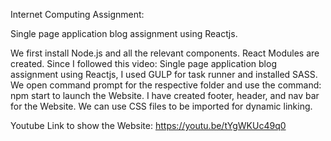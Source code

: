 Internet Computing Assignment:

Single page application blog assignment using Reactjs.

We first install Node.js and all the relevant components. React Modules are created. Since I followed this video: Single page application blog assignment using Reactjs, I used GULP for task runner and installed SASS. We open command prompt for the respective folder and use the command: npm start to launch the Website. I have created footer, header, and nav bar for the Website. We can use CSS files to be imported for dynamic linking.

Youtube Link to show the Website: https://youtu.be/tYgWKUc49q0
